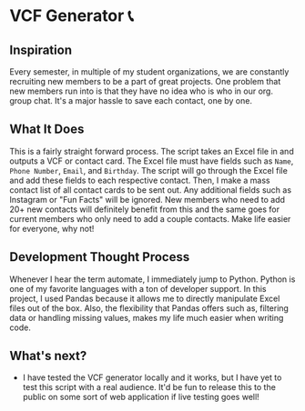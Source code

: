 # VCF Generator 📞

## Inspiration

Every semester, in multiple of my student organizations, we are constantly recruiting new members to be a part of great projects. One problem that new members run into is that they have no idea who is who in our org. group chat. It's a major hassle to save each contact, one by one. 

## What It Does

This is a fairly straight forward process. The script takes an Excel file in and outputs a VCF or contact card. The Excel file must have fields such as ```Name```, ```Phone Number```, ```Email```, and ```Birthday```. The script will go through the Excel file and add these fields to each respective contact. Then, I make a mass contact list of all contact cards to be sent out. Any additional fields such as Instagram or "Fun Facts" will be ignored. New members who need to add 20+ new contacts will definitely benefit from this and the same goes for current members who only need to add a couple contacts. Make life easier for everyone, why not!

## Development Thought Process

Whenever I hear the term automate, I immediately jump to Python. Python is one of my favorite languages with a ton of developer support. In this project, I used Pandas because it allows me to directly manipulate Excel files out of the box. Also, the flexibility that Pandas offers such as, filtering data or handling missing values, makes my life much easier when writing code.

## What's next?

- I have tested the VCF generator locally and it works, but I have yet to test this script with a real audience. It'd be fun to release this to the public on some sort of web application if live testing goes well!
